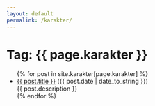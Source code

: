 ```yaml
---
layout: default
permalink: /karakter/
---
```


<div class="row test">
<h1>Tag: {{ page.karakter }}</h1>
<ul>
{% for post in site.karakter[page.karakter] %}
  <li><a href="{{ post.url }}">{{ post.title }}</a> ({{ post.date | date_to_string }})<br>
    {{ post.description }}
  </li>
{% endfor %}
</div>
